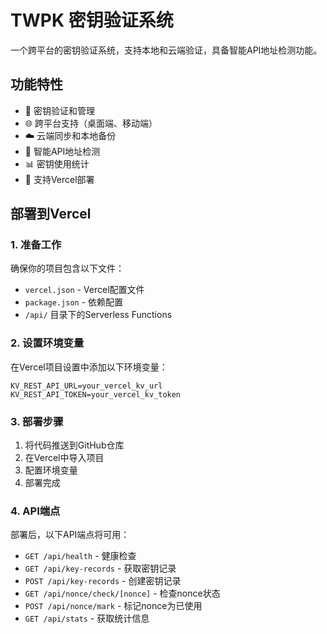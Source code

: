 # TWPK 密钥验证系统

一个跨平台的密钥验证系统，支持本地和云端验证，具备智能API地址检测功能。

## 功能特性

- 🔐 密钥验证和管理
- 🌐 跨平台支持（桌面端、移动端）
- ☁️ 云端同步和本地备份
- 🔄 智能API地址检测
- 📊 密钥使用统计
- 🚀 支持Vercel部署

## 部署到Vercel

### 1. 准备工作

确保你的项目包含以下文件：
- `vercel.json` - Vercel配置文件
- `package.json` - 依赖配置
- `/api/` 目录下的Serverless Functions

### 2. 设置环境变量

在Vercel项目设置中添加以下环境变量：

```
KV_REST_API_URL=your_vercel_kv_url
KV_REST_API_TOKEN=your_vercel_kv_token
```

### 3. 部署步骤

1. 将代码推送到GitHub仓库
2. 在Vercel中导入项目
3. 配置环境变量
4. 部署完成

### 4. API端点

部署后，以下API端点将可用：

- `GET /api/health` - 健康检查
- `GET /api/key-records` - 获取密钥记录
- `POST /api/key-records` - 创建密钥记录
- `GET /api/nonce/check/[nonce]` - 检查nonce状态
- `POST /api/nonce/mark` - 标记nonce为已使用
- `GET /api/stats` - 获取统计信息
